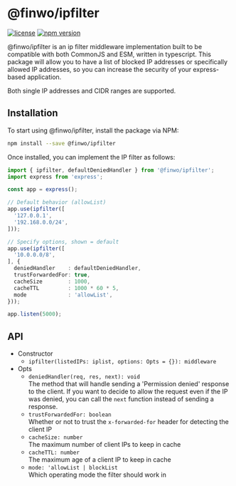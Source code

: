 @finwo/ipfilter
===============

[![license](https://img.shields.io/github/license/finwo/ts-express-ipfilter)](https://github.com/finwo/ts-express-ipfilter/blob/main/LICENSE)
[![npm version](https://img.shields.io/npm/v/@finwo/ipfilter)](https://npmjs.com/package/@finwo/ipfilter)

@finwo/ipfilter is an ip filter middleware implementation built to be compatible
with both CommonJS and ESM, written in typescript. This package will allow you
to have a list of blocked IP addresses or specifically allowed IP addresses, so
you can increase the security of your express-based application.

Both single IP addresses and CIDR ranges are supported.

## Installation

To start using @finwo/ipfilter, install the package via NPM:

```sh
npm install --save @finwo/ipfilter
```

Once installed, you can implement the IP filter as follows:

```ts
import { ipfilter, defaultDeniedHandler } from '@finwo/ipfilter';
import express from 'express';

const app = express();

// Default behavior (allowList)
app.use(ipfilter([
  '127.0.0.1',
  '192.168.0.0/24',
]));

// Specify options, shown = default
app.use(ipfilter([
  '10.0.0.0/8',
], {
  deniedHandler    : defaultDeniedHandler,
  trustForwardedFor: true,
  cacheSize        : 1000,
  cacheTTL         : 1000 * 60 * 5,
  mode             : 'allowList',
}));

app.listen(5000);
```

API
---

- Constructor
  - `ipfilter(listedIPs: iplist, options: Opts = {}): middleware`
- Opts
  - `deniedHandler(req, res, next): void`<br/>
      The method that will handle sending a 'Permission denied' response to the client.
      If you want to decide to allow the request even if the IP was denied, you can call the `next` function instead of sending a response.
  - `trustForwardedFor: boolean`<br/>
      Whether or not to trust the `x-forwarded-for` header for detecting the client IP
  - `cacheSize: number`<br/>
      The maximum number of client IPs to keep in cache
  - `cacheTTL: number`<br/>
      The maximum age of a client IP to keep in cache
  - `mode: 'allowList | blockList`<br/>
      Which operating mode the filter should work in
